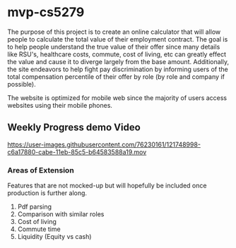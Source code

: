 # mvp-cs5279

The purpose of this project is to create an online calculator that will allow people to calculate the total value of their employment contract. The goal is to help people understand the true value of their offer since many details like RSU's, healthcare costs, commute, cost of living, etc can greatly effect the value and cause it to diverge largely from the base amount. Additionally, the site endeavors to help fight pay discrimination by informing users of the total compensation percentile of their offer by role (by role and company if possible).


The website is optimized for mobile web since the majority of users access websites using their mobile phones. 


## Weekly Progress demo Video

https://user-images.githubusercontent.com/76230161/121748998-c6a17880-cabe-11eb-85c5-b64583588a19.mov


### Areas of Extension

Features that are not mocked-up but will hopefully be included once production is further along.

1. Pdf parsing
2. Comparison with similar roles
3. Cost of living
4. Commute time
5. Liquidity (Equity vs cash)


